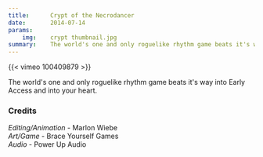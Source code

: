 ```yaml
---
title:      Crypt of the Necrodancer
date:       2014-07-14
params:
    img:    crypt thumbnail.jpg
summary:    The world's one and only roguelike rhythm game beats it's way into Early Access and into your heart.
---
```


{{< vimeo 100409879 >}}

The world's one and only roguelike rhythm game beats it's way into Early Access and into your heart.

### Credits
_Editing/Animation_ - Marlon Wiebe  
_Art/Game_ - Brace Yourself Games  
_Audio_ - Power Up Audio  
